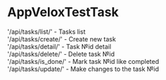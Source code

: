 # AppVeloxTestTask
'/api/tasks/list/' - Tasks list  
'/api/tasks/create/' - Create new task  
'/api/tasks/detail/<id>' - Task №id detail    
'/api/tasks/delete/<id>' - Delete task №id  
'/api/tasks/is_done/<id>' - Mark task №id like completed  
'/api/tasks/update/<id>' - Make changes to the task №id  
